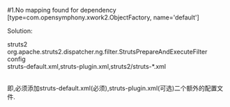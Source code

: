 #1.No mapping found for dependency [type=com.opensymphony.xwork2.ObjectFactory, name='default']

Solution:

<filter-name>struts2</filter-name>
<filter-class>org.apache.struts2.dispatcher.ng.filter.StrutsPrepareAndExecuteFilter</filter-class>
	<init-param>  
		<param-name>config</param-name>  
		<param-value>struts-default.xml,struts-plugin.xml,struts2/struts-*.xml</param-value>  
	</init-param>  
</filter>

即,必须添加struts-default.xml(必须),struts-plugin.xml(可选)二个额外的配置文件.